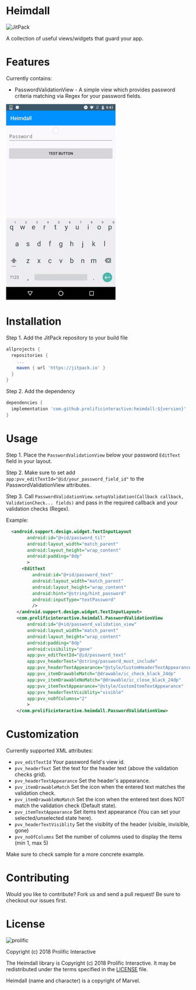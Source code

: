 Heimdall
========

![JitPack](https://img.shields.io/jitpack/v/jitpack/maven-simple.svg?style=for-the-badge)

A collection of useful views/widgets that guard your app.

Features
========

Currently contains:
- PasswordValidationView - A simple view which provides password criteria matching via Regex for your password fields. 

<img src="/images/demo1.gif" alt="Demo Screen Capture" width="300px" />

Installation
========

Step 1. Add the JitPack repository to your build file

```groovy
allprojects {
  repositories {
    ...
    maven { url 'https://jitpack.io' }
  }
}
```

Step 2. Add the dependency

```groovy
dependencies {
  implementation 'com.github.prolificinteractive:heimdall:${version}'
}
```

Usage
========

Step 1. Place the `PasswordValidationView` below your password `EditText` field in your layout.

Step 2. Make sure to set add `app:pvv_editTextId="@id/your_password_field_id"` to the PasswordValidationView attributes.

Step 3. Call `PasswordValidationView.setupValidation(Callback callback, ValidationCheck... fields)` and pass in the required callback and your validation checks (Regex).

Example:

```xml
  <android.support.design.widget.TextInputLayout
        android:id="@+id/password_til"
        android:layout_width="match_parent"
        android:layout_height="wrap_content"
        android:padding="8dp"
        >
      <EditText
          android:id="@+id/password_text"
          android:layout_width="match_parent"
          android:layout_height="wrap_content"
          android:hint="@string/hint_password"
          android:inputType="textPassword"
          />
    </android.support.design.widget.TextInputLayout>
    <com.prolificinteractive.heimdall.PasswordValidationView
        android:id="@+id/password_validation_view"
        android:layout_width="match_parent"
        android:layout_height="wrap_content"
        android:padding="8dp"
        android:visibility="gone"
        app:pvv_editTextId="@id/password_text"
        app:pvv_headerText="@string/password_must_include"
        app:pvv_headerTextAppearance="@style/CustomHeaderTextAppearance"
        app:pvv_itemDrawableMatch="@drawable/ic_check_black_24dp"
        app:pvv_itemDrawableNoMatch="@drawable/ic_close_black_24dp"
        app:pvv_itemTextAppearance="@style/CustomItemTextAppearance"
        app:pvv_headerTextVisiblity="visible"
        app:pvv_noOfColumns="2"
        >
    </com.prolificinteractive.heimdall.PasswordValidationView>
```

Customization
========

Currently supported XML attributes:

- `pvv_editTextId` Your password field's view id.
- `pvv_headerText` Set the text for the header text (above the validation checks grid).
- `pvv_headerTextAppearance` Set the header's appearance.
- `pvv_itemDrawableMatch` Set the icon when the entered text matches the validation check.
- `pvv_itemDrawableNoMatch` Set the icon when the entered text does NOT match the validation check (Default state).
- `pvv_itemTextAppearance` Set items text appearance (You can set your selected/unselected state here).
- `pvv_headerTextVisiblity` Set the visiblity of the header (visible, invisible, gone)
- `pvv_noOfColumns` Set the number of columns used to display the items (min 1, max 5)

Make sure to check sample for a more concrete example.

Contributing
========

Would you like to contribute? Fork us and send a pull request! Be sure to checkout our issues first.

License
========

![prolific](https://s3.amazonaws.com/prolificsitestaging/logos/Prolific_Logo_Full_Color.png)

Copyright (c) 2018 Prolific Interactive

The Heimdall library is Copyright (c) 2018 Prolific Interactive. It may be redistributed under the terms specified in the [LICENSE] file.

[LICENSE]: /LICENSE

Heimdall (name and character) is a copyright of Marvel.